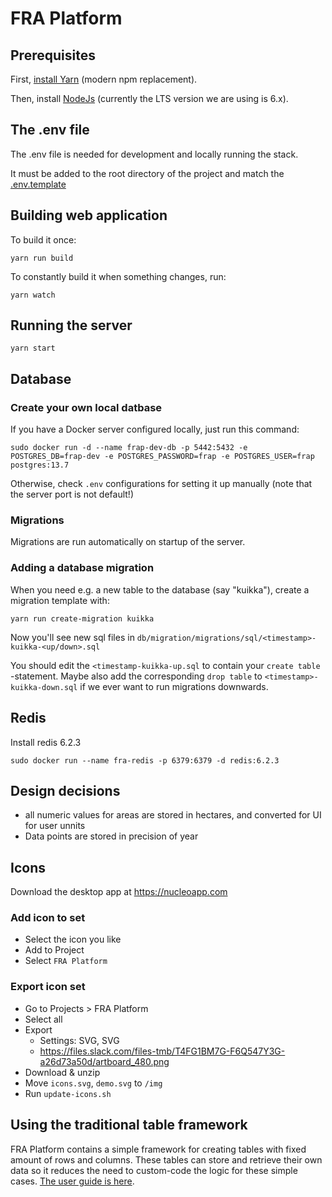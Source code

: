 # FRA Platform

## Prerequisites

First, [install Yarn](https://yarnpkg.com/en/docs/install) (modern npm
replacement).

Then, install [NodeJs](https://nodejs.org/en/download/) (currently the
LTS version we are using is 6.x).

## The .env file

The .env file is needed for development and locally running the stack.

It must be added to the root directory of the project and match the [.env.template](./.env.template)


## Building web application

To build it once:

```yarn run build```

To constantly build it when something changes, run:

```yarn watch```

## Running the server

```yarn start```

## Database

### Create your own local datbase

If you have a Docker server configured locally, just run this command:

```shell
sudo docker run -d --name frap-dev-db -p 5442:5432 -e POSTGRES_DB=frap-dev -e POSTGRES_PASSWORD=frap -e POSTGRES_USER=frap postgres:13.7
```

Otherwise, check `.env` configurations for setting it up manually (note that the server port is not default!)

### Migrations

Migrations are run automatically on startup of the server.

### Adding a database migration

When you need e.g. a new table to the database (say "kuikka"), create a migration
template with:

```shell
yarn run create-migration kuikka
```

Now you'll see new sql files in `db/migration/migrations/sql/<timestamp>-kuikka-<up/down>.sql`

You should edit the `<timestamp-kuikka-up.sql` to contain your `create table` -statement. Maybe also
add the corresponding `drop table` to `<timestamp>-kuikka-down.sql` if we ever want to run migrations downwards.

## Redis

Install redis 6.2.3

```shell
sudo docker run --name fra-redis -p 6379:6379 -d redis:6.2.3
```

## Design decisions

* all numeric values for areas are stored in hectares, and converted for UI for user unnits
* Data points are stored in precision of year

## Icons

Download the desktop app  at https://nucleoapp.com

### Add icon to set

* Select the icon you like
* Add to Project
* Select `FRA Platform`

### Export icon set

* Go to Projects > FRA Platform
* Select all
* Export
    * Settings: SVG, SVG <symbols>
    * https://files.slack.com/files-tmb/T4FG1BM7G-F6Q547Y3G-a26d73a50d/artboard_480.png
* Download & unzip
* Move `icons.svg`, `demo.svg` to `/img`
* Run `update-icons.sh`

## Using the traditional table framework

FRA Platform contains a simple framework for creating tables with
fixed amount of rows and columns. These tables can store and retrieve
their own data so it reduces the need to custom-code the logic for
these simple cases. [The user guide is here](doc/traditional-table-guide.md).

